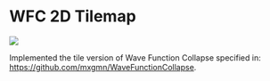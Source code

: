 # WFC 2D Tilemap

<img src='./Content/Gifs/WFCGIF20200109.gif'>

Implemented the tile version of Wave Function Collapse specified in: https://github.com/mxgmn/WaveFunctionCollapse.


